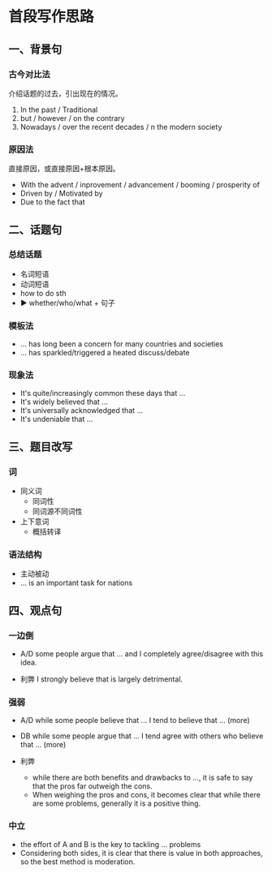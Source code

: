 # 首段写作思路

## 一、背景句
### 古今对比法

介绍话题的过去，引出现在的情况。
1. In the past / Traditional 
2. but / however / on the contrary
3. Nowadays / over the recent decades / n the modern society

### 原因法
直接原因，或直接原因+根本原因。
- With the advent / inprovement / advancement / booming / prosperity of
- Driven by / Motivated by
- Due to the fact that

## 二、话题句
### 总结话题

- 名词短语
- 动词短语
- how to do sth
- ► whether/who/what + 句子

### 模板法

- ... has long been a concern for many countries and societies
- ... has sparkled/triggered a heated discuss/debate

### 现象法

- It's quite/increasingly common these days that ...
- It's widely believed that ...
- It's universally acknowledged that ...
- It's undeniable that ...

## 三、题目改写
### 词
- 同义词
   - 同词性
   - 同词源不同词性
- 上下意词
   - 概括转译

### 语法结构
- 主动被动
- ... is an important task for nations

## 四、观点句
### 一边倒
- A/D
some people argue that ... and I completely agree/disagree with this idea.

- 利弊
I strongly believe that is largely detrimental.

### 强弱
- A/D
while some people believe that ... I tend to believe that ... (more)

- DB
while some people argue that ... I tend agree with others who believe that ... (more)

- 利弊
  - while there are both benefits and drawbacks to ..., it is safe to say that the pros far outweigh the cons.
  - When weighing the pros and cons, it becomes clear that while there are some problems, generally it is a positive thing.

### 中立
- the effort of A and B is the key to tackling ... problems
- Considering both sides, it is clear that there is value in both approaches, so the best method is moderation.
